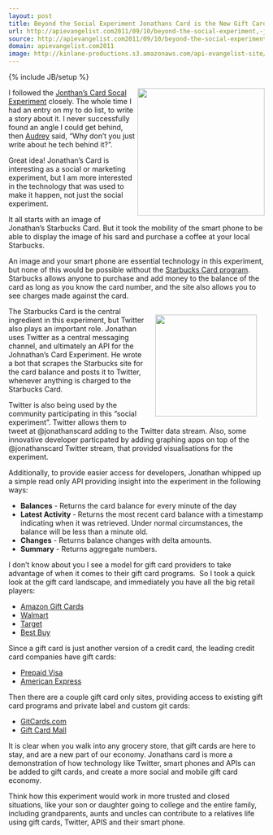 ```yaml
---
layout: post
title: Beyond the Social Experiment Jonathans Card is the New Gift Card Economy
url: http://apievangelist.com2011/09/10/beyond-the-social-experiment,-jonathans-card-is-the-new-gift-card-economy/
source: http://apievangelist.com2011/09/10/beyond-the-social-experiment,-jonathans-card-is-the-new-gift-card-economy/
domain: apievangelist.com2011
image: http://kinlane-productions.s3.amazonaws.com/api-evangelist-site/blog/starbucks-gift-card-300x229.jpg
---
```

{% include JB/setup %}
<p><a href="https://www.starbucks.com/card" target="_blank"><img src="http://kinlane-productions.s3.amazonaws.com/api-evangelist/Jonathans-Card/starbucks-gift-card-300x229.jpg" alt="" width="250" align="right" /></a>I followed the <a title="Jonathans Card Social Experiment" href="http://jonathanstark.com/card/">Jonthan&rsquo;s Card Socal Experiment</a> closely.  The whole time I had an entry on my to do list, to write a story about it.  I never successfully found an angle I could get behind, then <a title="Audrey Watters" href="http://www.hackeducation.com">Audrey</a> said, &ldquo;Why don&rsquo;t you just write about he tech behind it?&rdquo;.</p>
<p>Great idea!  Jonathan&rsquo;s Card is interesting as a social or marketing experiment, but I am more interested in the technology that was used to make it happen,  not just the social experiment.</p>
<p>It all starts with an image of Jonathan&rsquo;s Starbucks Card.  But it took the mobility of the smart phone to be able to display the image of his sard and purchase a coffee at your local Starbucks.</p>
<p>An image and your smart phone are essential technology in this experiment, but none of this would be possible without the <a href="https://www.starbucks.com/card" target="_blank">Starbucks Card program</a>.  Starbucks allows anyone to purchase and add money to the balance of the card as long as you know the card number, and the site also allows you to see charges made against the card.</p>
<p><a href="http://jonathanstark.com/card/" target="_blank"><img style="padding: 15px;" src="http://kinlane-productions.s3.amazonaws.com/api-evangelist/Jonathans-Card/jonathans-card-image.png" alt="" width="200" align="right" /></a>The Starbucks Card is the central ingredient in this experiment, but Twitter also plays an important role.   Jonathan uses Twitter as a central messaging channel, and ultimately an API for the Johnathan&rsquo;s Card Experiment.  He wrote a bot that scrapes the Starbucks site for the card balance and posts it to Twitter, whenever anything is charged to the Starbucks Card.</p>
<p>Twitter is also being used by the community participating in this &ldquo;social experiment&rdquo;.  Twitter allows them to tweet at @jonathanscard adding to the Twitter data stream.  Also, some innovative developer particpated by adding graphing apps on top of the @jonathanscard Twitter stream, that provided visualisations for the experiment.</p>
<p>Additionally, to provide easier access for developers, Jonathan whipped up a simple read only API providing insight into the experiment in the following ways:</p>
<ul class="mainlist">
<li><strong>Balances</strong> - Returns the card balance for every minute of the day</li>
<li><strong>Latest Activity </strong>- Returns the most recent card balance with a timestamp indicating when it was retrieved. Under normal circumstances, the balance will be less than a minute old.</li>
<li><strong>Changes</strong> - Returns balance changes with delta amounts.</li>
<li><strong>Summary</strong> - Returns aggregate numbers.</li>
</ul>
<p>I don&rsquo;t know about you I see a model for gift card providers to take advantage of when it comes to their gift card programs. &nbsp;So I took a quick look at the gift card landscape, and immediately you have all the big retail players:</p>
<ul class="mainlist">
<li><a title="Amazon Gift Cards" href="http://www.amazon.com/gp/gc">Amazon Gift Cards</a></li>
<li><a title="Walmart" href="http://www.walmart.com/cp/Gift-Cards/96894">Walmart</a></li>
<li><a title="Target" href="http://www.target.com/c/GiftCards/-/N-5xsxu">Target</a></li>
<li><a title="Best Buy" href="http://www.bestbuy.com/site/Electronics/Gift-Cards/cat09000.c?id=cat09000">Best Buy</a></li>
</ul>
<p>Since a gift card is just another version of a credit card, the leading credit card companies have gift cards:</p>
<ul class="mainlist">
<li><a title="Prepaid Visa" href="http://usa.visa.com/personal/cards/prepaid/visa_gift_card.html">Prepaid Visa</a></li>
<li><a title="American Express Gift Cards" href="https://www.americanexpress.com/gift-cards/">American Express</a></li>
</ul>
<p>Then there are a couple gift card only sites, providing access to existing gift card programs and private label and custom git cards:</p>
<ul class="mainlist">
<li><a title="GiftCards.com" href="http://www.giftcards.com/">GitCards.com</a></li>
<li><a title="Gift Card Mall" href="https://www.giftcardmall.com/">Gift Card Mall</a></li>
</ul>
<p>It is clear when you walk into any grocery store, that gift cards are here to stay, and are a new part of our economy.  Jonathans card is more a demonstration of how technology like Twitter, smart phones and APIs can be added to gift cards, and create a more social and mobile gift card economy.</p>
<p>Think how this experiment would work in more trusted and closed situations, like your son or daughter going to college and the entire family, including grandparents, aunts and uncles can contribute to a relatives life using gift cards, Twitter, APIS and their smart phone.</p>
